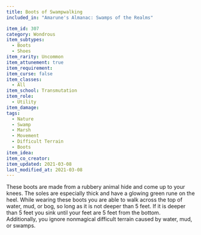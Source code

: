 ```yaml
---
title: Boots of Swampwalking
included_in: "Amarune's Almanac: Swamps of the Realms"

item_id: 307
category: Wondrous
item_subtypes: 
  - Boots
  - Shoes
item_rarity: Uncommon
item_attunement: true
item_requirement: 
item_curse: false
item_classes: 
  - All
item_school: Transmutation
item_role: 
  - Utility
item_damage: 
tags:
  - Nature
  - Swamp
  - Marsh
  - Movement
  - Difficult Terrain
  - Boots
item_idea: 
item_co_creator: 
item_updated: 2021-03-08
last_modified_at: 2021-03-08
---
```


  
These boots are made from a rubbery animal hide and come up to your knees. The soles are especially thick and have a glowing green rune on the heel. While wearing these boots you are able to walk across the top of water, mud, or bog, so long as it is not deeper than 5 feet. If it is deeper than 5 feet you sink until your feet are 5 feet from the bottom.  
Additionally, you ignore nonmagical difficult terrain caused by water, mud, or swamps.
